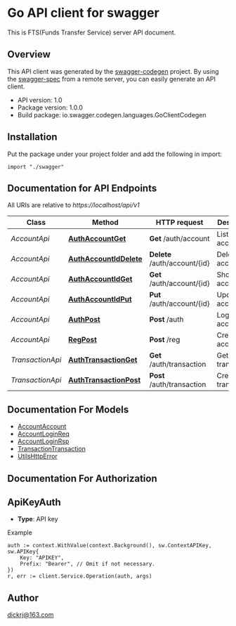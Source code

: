 # Go API client for swagger

This is FTS(Funds Transfer Service) server API document.

## Overview
This API client was generated by the [swagger-codegen](https://github.com/swagger-api/swagger-codegen) project.  By using the [swagger-spec](https://github.com/swagger-api/swagger-spec) from a remote server, you can easily generate an API client.

- API version: 1.0
- Package version: 1.0.0
- Build package: io.swagger.codegen.languages.GoClientCodegen

## Installation
Put the package under your project folder and add the following in import:
```golang
import "./swagger"
```

## Documentation for API Endpoints

All URIs are relative to *https://localhost/api/v1*

Class | Method | HTTP request | Description
------------ | ------------- | ------------- | -------------
*AccountApi* | [**AuthAccountGet**](docs/AccountApi.md#authaccountget) | **Get** /auth/account | List all accounts
*AccountApi* | [**AuthAccountIdDelete**](docs/AccountApi.md#authaccountiddelete) | **Delete** /auth/account/{id} | Delete an account
*AccountApi* | [**AuthAccountIdGet**](docs/AccountApi.md#authaccountidget) | **Get** /auth/account/{id} | Show an account
*AccountApi* | [**AuthAccountIdPut**](docs/AccountApi.md#authaccountidput) | **Put** /auth/account/{id} | Update an account
*AccountApi* | [**AuthPost**](docs/AccountApi.md#authpost) | **Post** /auth | Login an account
*AccountApi* | [**RegPost**](docs/AccountApi.md#regpost) | **Post** /reg | Create an account
*TransactionApi* | [**AuthTransactionGet**](docs/TransactionApi.md#authtransactionget) | **Get** /auth/transaction | Get transactions
*TransactionApi* | [**AuthTransactionPost**](docs/TransactionApi.md#authtransactionpost) | **Post** /auth/transaction | Create an transaction


## Documentation For Models

 - [AccountAccount](docs/AccountAccount.md)
 - [AccountLoginReq](docs/AccountLoginReq.md)
 - [AccountLoginRsp](docs/AccountLoginRsp.md)
 - [TransactionTransaction](docs/TransactionTransaction.md)
 - [UtilsHttpError](docs/UtilsHttpError.md)


## Documentation For Authorization

## ApiKeyAuth
- **Type**: API key 

Example
```golang
auth := context.WithValue(context.Background(), sw.ContextAPIKey, sw.APIKey{
	Key: "APIKEY",
	Prefix: "Bearer", // Omit if not necessary.
})
r, err := client.Service.Operation(auth, args)
```

## Author

dickrj@163.com

